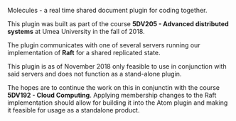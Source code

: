 Molecules - a real time shared document plugin for coding together.

This plugin was built as part of the course **5DV205 - Advanced distributed systems** at Umea University in the fall of 2018.

The plugin communicates with one of several servers running our implementation of **Raft** for a shared replicated state.

This plugin is as of November 2018 only feasible to use in conjunction with said servers and does not function as a stand-alone plugin.

The hopes are to continue the work on this in conjunctin with the course **5DV192 - Cloud Computing**. Applying membership changes to the Raft implementation should allow for building it into the Atom plugin and making it feasible for usage as a standalone product.
